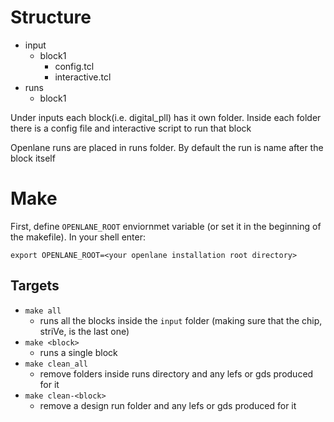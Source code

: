 # Structure

- input
	- block1
		- config.tcl
		- interactive.tcl
- runs
	- block1

Under inputs each block(i.e. digital_pll) has it own folder. Inside each folder there is a config file and interactive script to run that block

Openlane runs are placed in runs folder. By default the run is name after the block itself

# Make


First, define `OPENLANE_ROOT` enviornmet variable (or set it in the beginning of the makefile). In your shell enter:

```
export OPENLANE_ROOT=<your openlane installation root directory>
```

## Targets

- `make all`
	- runs all the blocks inside the `input` folder (making sure that the chip, striVe, is the last one)
- `make <block>`
	- runs a single block
- `make clean_all`
	- remove folders inside runs directory and any lefs or gds produced for it
- `make clean-<block>`
	- remove a design run folder and any lefs or gds produced for it
